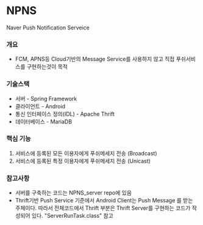 # NPNS
Naver Push Notification Serveice 

### 개요
* FCM, APNS등 Cloud기반의 Message Service를 사용하지 않고 직접 푸쉬서비스를 구현하는것이 목적


### 기술스택
* 서버 - Spring Framework
* 클라이언트  - Android
* 통신 인터페이스 정의(IDL) - Apache Thrift
* 데이터베이스 - MariaDB

### 핵심 기능
1. 서비스에 등록된 모든 이용자에게 푸쉬메세지 전송 (Broadcast)
2. 서비스에 등록된 특정 이용자에게 푸쉬메세지 전송 (Unicast)

### 참고사항
* 서버를 구축하는 코드는 NPNS_server repo에 있음
* Thrift기반 Push Service 기준에서 Android Client는 Push Message 를 받는 주체이다. 따라서 전체코드에서 Thrift 부분은 Thrift Server를 구현하는 코드가 작성되어 있다. "ServerRunTask.class" 참고
